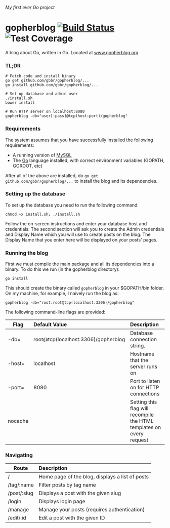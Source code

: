 _My first ever Go project_

# gopherblog [![Build Status](https://travis-ci.org/gbbr/gopherblog.svg?branch=master)](https://travis-ci.org/gbbr/gopherblog) ![Test Coverage](https://coveralls.io/repos/gbbr/gopherblog/badge.png?branch=master)

A blog about Go, written in Go. Located at www.gopherblog.org 

### TL;DR

```
# Fetch code and install binary
go get github.com/gbbr/gopherblog/...
go install github.com/gbbr/gopherblog/...

# Set up database and admin user
./install.sh
bower install

# Run HTTP server on localhost:8080
gopherblog -db="user[:pass]@tcp(host:port)/gopherblog"
```

### Requirements

The system assumes that you have successfully installed the following requirements:

* A running version of [MySQL](http://dev.mysql.com/doc/refman/5.1/en/installing.html)
* The [Go](https://golang.org/doc/install) language installed, with correct environment variables (GOPATH, GOROOT, etc)

After all of the above are installed, do `go get github.com/gbbr/gopherblog/...` to install the blog and its dependencies.

### Setting up the database

To set up the database you need to run the following command:

`chmod +x install.sh; ./install.sh`

Follow the on-screen instructions and enter your database host and credentials. The second section will ask you to create the Admin credentials and Display Name which you will use to create posts on the blog. The Display Name that you enter here will be displayed on your posts' pages.

### Running the blog

First we must compile the main package and all its dependencies into a binary. To do this we run (in the gopherblog directory):

`go install`

This should create the binary called `gopherblog` in your $GOPATH/bin folder. On my machine, for example, I naively run the blog as:

`gopherblog -db="root:root@tcp(localhost:3306)/gopherblog"`

The following command-line flags are provided:

| Flag         | Default Value                              | Description                                     |
| ------------- |:------------------------------------------|:------------------------------------------------|
|-db=           | root@tcp(localhost:3306)/gopherblog | Database connection string.   |
|-host=           | localhost | Hostname that the server runs on |
|-port=           | 8080 | Port to listen on for HTTP connections |
|nocache        |  | Setting this flag will recompile the HTML templates on every request |


### Navigating

| Route         | Description                                     |
| ------------- |:------------------------------------------------|
| /           | Home page of the blog, displays a list of posts |
| /tag/:name  | Filter posts by tag name                   |
| /post/:slug| Displays a post with the given slug             |
| /login      | Displays login page                             |
| /manage     | Manage your posts (requires authentication)     |
| /edit/:id  | Edit a post with the given ID                   |
